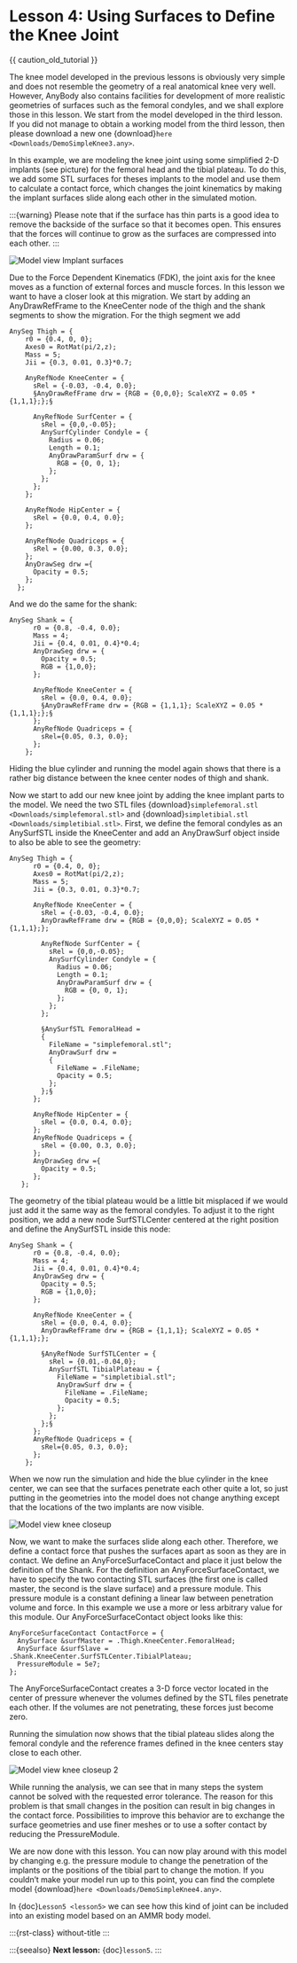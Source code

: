 # Lesson 4: Using Surfaces to Define the Knee Joint

{{ caution_old_tutorial }}


The knee model developed in the previous lessons is obviously very
simple and does not resemble the geometry of a real anatomical knee very
well. However, AnyBody also contains facilities for development of more
realistic geometries of surfaces such as the femoral condyles, and we
shall explore those in this lesson. We start from the model developed in
the third lesson. If you did not manage to obtain a working model from
the third lesson, then please download a new one
{download}`here <Downloads/DemoSimpleKnee3.any>`.

In this example, we are modeling the knee joint using some simplified
2-D implants (see picture) for the femoral head and the tibial plateau.
To do this, we add some STL surfaces for theses implants to the model
and use them to calculate a contact force, which changes the joint
kinematics by making the implant surfaces slide along each other in the
simulated motion.

:::{warning}
Please note that if the surface has thin parts is a good idea to remove the backside of the surface so that it becomes open. This ensures that the forces will continue to grow as the surfaces are compressed into each other.
:::

![Model view Implant surfaces](_static/lesson4/image1.jpg)

Due to the Force Dependent Kinematics (FDK), the joint axis for the knee
moves as a function of external forces and muscle forces. In this lesson
we want to have a closer look at this migration. We start by adding an
AnyDrawRefFrame to the KneeCenter node of the thigh and the shank
segments to show the migration. For the thigh segment we add

```AnyScriptDoc
AnySeg Thigh = {
    r0 = {0.4, 0, 0};
    Axes0 = RotMat(pi/2,z);
    Mass = 5;
    Jii = {0.3, 0.01, 0.3}*0.7;

    AnyRefNode KneeCenter = {
      sRel = {-0.03, -0.4, 0.0};
      §AnyDrawRefFrame drw = {RGB = {0,0,0}; ScaleXYZ = 0.05 * {1,1,1};};§

      AnyRefNode SurfCenter = {
        sRel = {0,0,-0.05};
        AnySurfCylinder Condyle = {
          Radius = 0.06;
          Length = 0.1;
          AnyDrawParamSurf drw = {
            RGB = {0, 0, 1};
          };
        };
      };
    };

    AnyRefNode HipCenter = {
      sRel = {0.0, 0.4, 0.0};
    };

    AnyRefNode Quadriceps = {
      sRel = {0.00, 0.3, 0.0};
    };
    AnyDrawSeg drw ={
      Opacity = 0.5;
    };
  };
```

And we do the same for the shank:

```AnyScriptDoc
AnySeg Shank = {
      r0 = {0.8, -0.4, 0.0};
      Mass = 4;
      Jii = {0.4, 0.01, 0.4}*0.4;
      AnyDrawSeg drw = {
        Opacity = 0.5;
        RGB = {1,0,0};
      };

      AnyRefNode KneeCenter = {
        sRel = {0.0, 0.4, 0.0};
        §AnyDrawRefFrame drw = {RGB = {1,1,1}; ScaleXYZ = 0.05 * {1,1,1};};§
      };
      AnyRefNode Quadriceps = {
        sRel={0.05, 0.3, 0.0};
      };
    };
```

Hiding the blue cylinder and running the model again shows that there is
a rather big distance between the knee center nodes of thigh and shank.

Now we start to add our new knee joint by adding the knee implant parts
to the model. We need the two STL files
{download}`simplefemoral.stl <Downloads/simplefemoral.stl>` and
{download}`simpletibial.stl <Downloads/simpletibial.stl>`. First, we define the
femoral condyles as an AnySurfSTL inside the KneeCenter and add an
AnyDrawSurf object inside to also be able to see the geometry:

```AnyScriptDoc
AnySeg Thigh = {
      r0 = {0.4, 0, 0};
      Axes0 = RotMat(pi/2,z);
      Mass = 5;
      Jii = {0.3, 0.01, 0.3}*0.7;

      AnyRefNode KneeCenter = {
        sRel = {-0.03, -0.4, 0.0};
        AnyDrawRefFrame drw = {RGB = {0,0,0}; ScaleXYZ = 0.05 * {1,1,1};};

        AnyRefNode SurfCenter = {
          sRel = {0,0,-0.05};
          AnySurfCylinder Condyle = {
            Radius = 0.06;
            Length = 0.1;
            AnyDrawParamSurf drw = {
              RGB = {0, 0, 1};
            };
          };
        };

        §AnySurfSTL FemoralHead =
        {
          FileName = "simplefemoral.stl";
          AnyDrawSurf drw =
          {
            FileName = .FileName;
            Opacity = 0.5;
          };
        };§
      };

      AnyRefNode HipCenter = {
        sRel = {0.0, 0.4, 0.0};
      };
      AnyRefNode Quadriceps = {
        sRel = {0.00, 0.3, 0.0};
      };
      AnyDrawSeg drw ={
        Opacity = 0.5;
      };
   };
```

The geometry of the tibial plateau would be a little bit misplaced if we
would just add it the same way as the femoral condyles. To adjust it to the
right position, we add a new node SurfSTLCenter centered at the right
position and define the AnySurfSTL inside this node:

```AnyScriptDoc
AnySeg Shank = {
      r0 = {0.8, -0.4, 0.0};
      Mass = 4;
      Jii = {0.4, 0.01, 0.4}*0.4;
      AnyDrawSeg drw = {
        Opacity = 0.5;
        RGB = {1,0,0};
      };

      AnyRefNode KneeCenter = {
        sRel = {0.0, 0.4, 0.0};
        AnyDrawRefFrame drw = {RGB = {1,1,1}; ScaleXYZ = 0.05 * {1,1,1};};

        §AnyRefNode SurfSTLCenter = {
          sRel = {0.01,-0.04,0};
          AnySurfSTL TibialPlateau = {
            FileName = "simpletibial.stl";
            AnyDrawSurf drw = {
              FileName = .FileName;
              Opacity = 0.5;
            };
          };
        };§
      };
      AnyRefNode Quadriceps = {
        sRel={0.05, 0.3, 0.0};
      };
    };
```

When we now run the simulation and hide the blue cylinder in the knee
center, we can see that the surfaces penetrate each other quite a lot,
so just putting in the geometries into the model does not change
anything except that the locations of the two implants are now visible.

![Model view knee closeup](_static/lesson4/image2.jpg)

Now, we want to make the surfaces slide along each other. Therefore, we
define a contact force that pushes the surfaces apart as soon as they
are in contact. We define an AnyForceSurfaceContact and place it just
below the definition of the Shank. For the definition an
AnyForceSurfaceContact, we have to specify the two contacting STL
surfaces (the first one is called master, the second is the slave
surface) and a pressure module. This pressure module is a constant
defining a linear law between penetration volume and force. In this
example we use a more or less arbitrary value for this module. Our
AnyForceSurfaceContact object looks like this:

```AnyScriptDoc
AnyForceSurfaceContact ContactForce = {
  AnySurface &surfMaster = .Thigh.KneeCenter.FemoralHead;
  AnySurface &surfSlave = .Shank.KneeCenter.SurfSTLCenter.TibialPlateau;
  PressureModule = 5e7;
};
```

The AnyForceSurfaceContact creates a 3-D force vector located in the
center of pressure whenever the volumes defined by the STL files
penetrate each other. If the volumes are not penetrating, these forces
just become zero.

Running the simulation now shows that the tibial plateau slides along
the femoral condyle and the reference frames defined in the knee centers
stay close to each other.

![Model view knee closeup 2](_static/lesson4/image3.jpg)

While running the analysis, we can see that in many steps the system
cannot be solved with the requested error tolerance. The reason for this
problem is that small changes in the position can result in big changes
in the contact force. Possibilities to improve this behavior are to
exchange the surface geometries and use finer meshes or to use a softer
contact by reducing the PressureModule.

We are now done with this lesson. You can now play around with this
model by changing e.g. the pressure module to change the penetration of
the implants or the positions of the tibial part to change the motion.
If you couldn’t make your model run up to this point, you can find the
complete model {download}`here <Downloads/DemoSimpleKnee4.any>`.

In {doc}`Lesson5 <lesson5>` we can see how this kind of joint can be
included into an existing model based on an AMMR body model.

:::{rst-class} without-title
:::

:::{seealso}
**Next lesson:** {doc}`lesson5`.
:::
